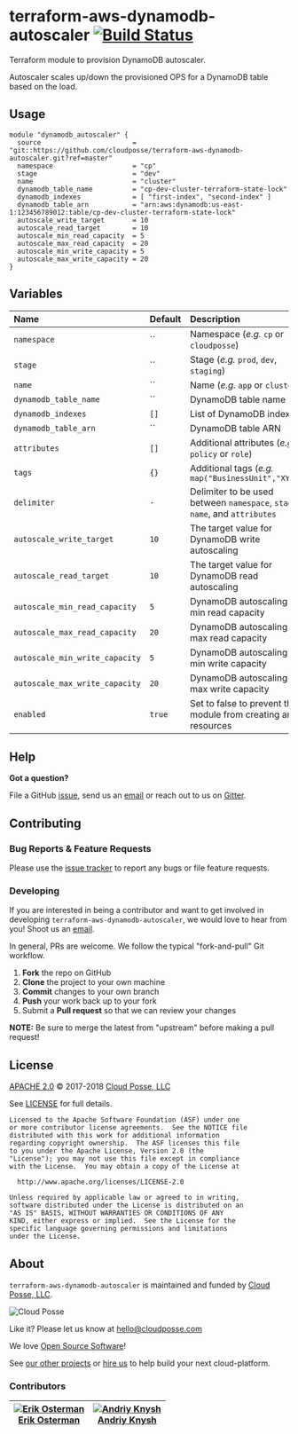 # terraform-aws-dynamodb-autoscaler [![Build Status](https://travis-ci.org/cloudposse/terraform-aws-dynamodb-autoscaler.svg?branch=master)](https://travis-ci.org/cloudposse/terraform-aws-dynamodb-autoscaler)

Terraform module to provision DynamoDB autoscaler.

Autoscaler scales up/down the provisioned OPS for a DynamoDB table based on the load.


## Usage

```hcl
module "dynamodb_autoscaler" {
  source                       = "git::https://github.com/cloudposse/terraform-aws-dynamodb-autoscaler.git?ref=master"
  namespace                    = "cp"
  stage                        = "dev"
  name                         = "cluster"
  dynamodb_table_name          = "cp-dev-cluster-terraform-state-lock"
  dynamodb_indexes             = [ "first-index", "second-index" ]
  dynamodb_table_arn           = "arn:aws:dynamodb:us-east-1:123456789012:table/cp-dev-cluster-terraform-state-lock"
  autoscale_write_target       = 10
  autoscale_read_target        = 10
  autoscale_min_read_capacity  = 5
  autoscale_max_read_capacity  = 20
  autoscale_min_write_capacity = 5
  autoscale_max_write_capacity = 20
}
```


## Variables

|  Name                            |  Default     |  Description                                                                    | Required |
|:---------------------------------|:-------------|:--------------------------------------------------------------------------------|:--------:|
| `namespace`                      | ``           | Namespace (_e.g._ `cp` or `cloudposse`)                                         | Yes      |
| `stage`                          | ``           | Stage (_e.g._ `prod`, `dev`, `staging`)                                         | Yes      |
| `name`                           | ``           | Name  (_e.g._ `app` or `cluster`)                                               | Yes      |
| `dynamodb_table_name`            | ``           | DynamoDB table name                                                             | Yes      |
| `dynamodb_indexes`               | `[]`         | List of DynamoDB indexes                                                        | No       |
| `dynamodb_table_arn`             | ``           | DynamoDB table ARN                                                              | Yes      |
| `attributes`                     | `[]`         | Additional attributes (_e.g._ `policy` or `role`)                               | No       |
| `tags`                           | `{}`         | Additional tags  (_e.g._ `map("BusinessUnit","XYZ")`                            | No       |
| `delimiter`                      | `-`          | Delimiter to be used between `namespace`, `stage`, `name`, and `attributes`     | No       |
| `autoscale_write_target`         | `10`         | The target value for DynamoDB write autoscaling                                 | No       |
| `autoscale_read_target`          | `10`         | The target value for DynamoDB read autoscaling                                  | No       |
| `autoscale_min_read_capacity`    | `5`          | DynamoDB autoscaling min read capacity                                          | No       |
| `autoscale_max_read_capacity`    | `20`         | DynamoDB autoscaling max read capacity                                          | No       |
| `autoscale_min_write_capacity`   | `5`          | DynamoDB autoscaling min write capacity                                         | No       |
| `autoscale_max_write_capacity`   | `20`         | DynamoDB autoscaling max write capacity                                         | No       |
| `enabled`                        | `true`       | Set to false to prevent the module from creating any resources                  | No       |



## Help

**Got a question?**

File a GitHub [issue](https://github.com/cloudposse/terraform-aws-dynamodb-autoscaler/issues), send us an [email](mailto:hello@cloudposse.com) or reach out to us on [Gitter](https://gitter.im/cloudposse/).


## Contributing

### Bug Reports & Feature Requests

Please use the [issue tracker](https://github.com/cloudposse/terraform-aws-dynamodb-autoscaler/issues) to report any bugs or file feature requests.

### Developing

If you are interested in being a contributor and want to get involved in developing `terraform-aws-dynamodb-autoscaler`, we would love to hear from you! Shoot us an [email](mailto:hello@cloudposse.com).

In general, PRs are welcome. We follow the typical "fork-and-pull" Git workflow.

 1. **Fork** the repo on GitHub
 2. **Clone** the project to your own machine
 3. **Commit** changes to your own branch
 4. **Push** your work back up to your fork
 5. Submit a **Pull request** so that we can review your changes

**NOTE:** Be sure to merge the latest from "upstream" before making a pull request!


## License

[APACHE 2.0](LICENSE) © 2017-2018 [Cloud Posse, LLC](https://cloudposse.com)

See [LICENSE](LICENSE) for full details.

    Licensed to the Apache Software Foundation (ASF) under one
    or more contributor license agreements.  See the NOTICE file
    distributed with this work for additional information
    regarding copyright ownership.  The ASF licenses this file
    to you under the Apache License, Version 2.0 (the
    "License"); you may not use this file except in compliance
    with the License.  You may obtain a copy of the License at

      http://www.apache.org/licenses/LICENSE-2.0

    Unless required by applicable law or agreed to in writing,
    software distributed under the License is distributed on an
    "AS IS" BASIS, WITHOUT WARRANTIES OR CONDITIONS OF ANY
    KIND, either express or implied.  See the License for the
    specific language governing permissions and limitations
    under the License.


## About

`terraform-aws-dynamodb-autoscaler` is maintained and funded by [Cloud Posse, LLC][website].

![Cloud Posse](https://cloudposse.com/logo-300x69.png)


Like it? Please let us know at <hello@cloudposse.com>

We love [Open Source Software](https://github.com/cloudposse/)!

See [our other projects][community]
or [hire us][hire] to help build your next cloud-platform.

  [website]: http://cloudposse.com/
  [community]: https://github.com/cloudposse/
  [hire]: http://cloudposse.com/contact/

### Contributors


| [![Erik Osterman][erik_img]][erik_web]<br/>[Erik Osterman][erik_web] | [![Andriy Knysh][andriy_img]][andriy_web]<br/>[Andriy Knysh][andriy_web] |
|-------------------------------------------------------|------------------------------------------------------------------|

  [erik_img]: http://s.gravatar.com/avatar/88c480d4f73b813904e00a5695a454cb?s=144
  [erik_web]: https://github.com/osterman/
  [andriy_img]: https://avatars0.githubusercontent.com/u/7356997?v=4&u=ed9ce1c9151d552d985bdf5546772e14ef7ab617&s=144
  [andriy_web]: https://github.com/aknysh/
